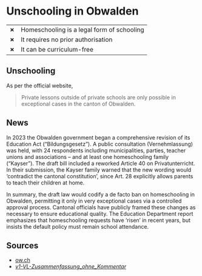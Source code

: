 # Unschooling in Obwalden

|       |                                            |
| ----- | ------------------------------------------ |
| **✗** | Homeschooling is a legal form of schooling |
| **✗** | It requires no prior authorisation         |
| **✗** | It can be curriculum-free                  |

## Unschooling

As per the official website,

> Private lessons outside of private schools are only possible in exceptional cases in the canton of Obwalden.

## News

In 2023 the Obwalden government began a comprehensive revision of its Education Act (“Bildungsgesetz”). A public consultation (Vernehmlassung) was held, with 24 respondents including municipalities, parties, teacher unions and associations – and at least one homeschooling family (“Kayser”).
The draft bill included a reworked Article 40 on Privatunterricht.
In their submission, the Kayser family warned that the new wording would
‘contradict the cantonal constitution’, since Art. 28 explicitly allows parents to teach their children at home.

In summary, the draft law would codify a de facto ban on homeschooling in Obwalden, permitting it only in very exceptional cases via a controlled approval process.
Cantonal officials have publicly framed these changes as necessary to ensure educational quality. The Education Department report emphasizes that homeschooling requests have ‘risen’ in recent years, but insists the default policy must remain school attendance.

## Sources

- [ow.ch](https://www.ow.ch/dienstleistungen/1694)
- [_v1-VL-Zusammenfassung_ohne_Kommentar_](https://www.ow.ch/_docn/405448/OW-%231680856-v1-VL-Zusammenfassung_ohne_Kommentar.PDF)
